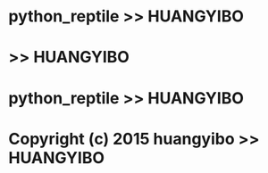 # python_reptile                         >> HUANGYIBO
#                                        >> HUANGYIBO
# python_reptile                         >> HUANGYIBO
#           Copyright (c) 2015 huangyibo >> HUANGYIBO
